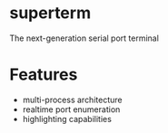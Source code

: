 # superterm
The next-generation serial port terminal

# Features
- multi-process architecture
- realtime port enumeration
- highlighting capabilities
